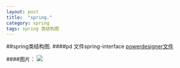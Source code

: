 ```yaml
---
layout: post
title:  "spring."
category: spring
tags: spring 类结构图
---
```


##spring类结构图.
####pd 文件spring-interface
[powerdesigner文件](https://ywendy.github.io/img/file/powerdesigner.rar)

####图片：
![](https://ywendy.github.io/img/spring-instance.png)	










